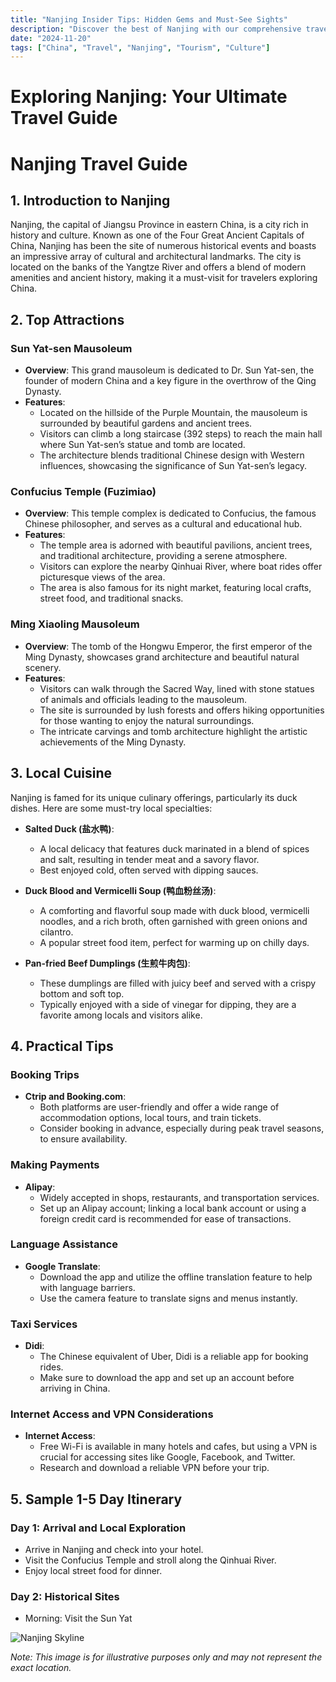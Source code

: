 ```yaml
---
title: "Nanjing Insider Tips: Hidden Gems and Must-See Sights"
description: "Discover the best of Nanjing with our comprehensive travel guide. Explore top attractions, savor local cuisine, and get insider tips for an unforgettable Chinese adventure."
date: "2024-11-20"
tags: ["China", "Travel", "Nanjing", "Tourism", "Culture"]
---
```


# Exploring Nanjing: Your Ultimate Travel Guide

# Nanjing Travel Guide

## 1. Introduction to Nanjing
Nanjing, the capital of Jiangsu Province in eastern China, is a city rich in history and culture. Known as one of the Four Great Ancient Capitals of China, Nanjing has been the site of numerous historical events and boasts an impressive array of cultural and architectural landmarks. The city is located on the banks of the Yangtze River and offers a blend of modern amenities and ancient history, making it a must-visit for travelers exploring China.

## 2. Top Attractions

### Sun Yat-sen Mausoleum
- **Overview**: This grand mausoleum is dedicated to Dr. Sun Yat-sen, the founder of modern China and a key figure in the overthrow of the Qing Dynasty.
- **Features**:
  - Located on the hillside of the Purple Mountain, the mausoleum is surrounded by beautiful gardens and ancient trees.
  - Visitors can climb a long staircase (392 steps) to reach the main hall where Sun Yat-sen’s statue and tomb are located.
  - The architecture blends traditional Chinese design with Western influences, showcasing the significance of Sun Yat-sen’s legacy.

### Confucius Temple (Fuzimiao)
- **Overview**: This temple complex is dedicated to Confucius, the famous Chinese philosopher, and serves as a cultural and educational hub.
- **Features**:
  - The temple area is adorned with beautiful pavilions, ancient trees, and traditional architecture, providing a serene atmosphere.
  - Visitors can explore the nearby Qinhuai River, where boat rides offer picturesque views of the area.
  - The area is also famous for its night market, featuring local crafts, street food, and traditional snacks.

### Ming Xiaoling Mausoleum
- **Overview**: The tomb of the Hongwu Emperor, the first emperor of the Ming Dynasty, showcases grand architecture and beautiful natural scenery.
- **Features**:
  - Visitors can walk through the Sacred Way, lined with stone statues of animals and officials leading to the mausoleum.
  - The site is surrounded by lush forests and offers hiking opportunities for those wanting to enjoy the natural surroundings.
  - The intricate carvings and tomb architecture highlight the artistic achievements of the Ming Dynasty.

## 3. Local Cuisine
Nanjing is famed for its unique culinary offerings, particularly its duck dishes. Here are some must-try local specialties:

- **Salted Duck (盐水鸭)**: 
  - A local delicacy that features duck marinated in a blend of spices and salt, resulting in tender meat and a savory flavor.
  - Best enjoyed cold, often served with dipping sauces.

- **Duck Blood and Vermicelli Soup (鸭血粉丝汤)**:
  - A comforting and flavorful soup made with duck blood, vermicelli noodles, and a rich broth, often garnished with green onions and cilantro.
  - A popular street food item, perfect for warming up on chilly days.

- **Pan-fried Beef Dumplings (生煎牛肉包)**:
  - These dumplings are filled with juicy beef and served with a crispy bottom and soft top.
  - Typically enjoyed with a side of vinegar for dipping, they are a favorite among locals and visitors alike.

## 4. Practical Tips

### Booking Trips
- **Ctrip and Booking.com**:
  - Both platforms are user-friendly and offer a wide range of accommodation options, local tours, and train tickets.
  - Consider booking in advance, especially during peak travel seasons, to ensure availability.

### Making Payments
- **Alipay**:
  - Widely accepted in shops, restaurants, and transportation services.
  - Set up an Alipay account; linking a local bank account or using a foreign credit card is recommended for ease of transactions.

### Language Assistance
- **Google Translate**:
  - Download the app and utilize the offline translation feature to help with language barriers.
  - Use the camera feature to translate signs and menus instantly.

### Taxi Services
- **Didi**:
  - The Chinese equivalent of Uber, Didi is a reliable app for booking rides.
  - Make sure to download the app and set up an account before arriving in China.

### Internet Access and VPN Considerations
- **Internet Access**:
  - Free Wi-Fi is available in many hotels and cafes, but using a VPN is crucial for accessing sites like Google, Facebook, and Twitter.
  - Research and download a reliable VPN before your trip.

## 5. Sample 1-5 Day Itinerary

### Day 1: Arrival and Local Exploration
- Arrive in Nanjing and check into your hotel.
- Visit the Confucius Temple and stroll along the Qinhuai River.
- Enjoy local street food for dinner.

### Day 2: Historical Sites
- Morning: Visit the Sun Yat

<img src="https://source.unsplash.com/1600x900/?Nanjing,cityscape" alt="Nanjing Skyline" loading="lazy">

*Note: This image is for illustrative purposes only and may not represent the exact location.*

